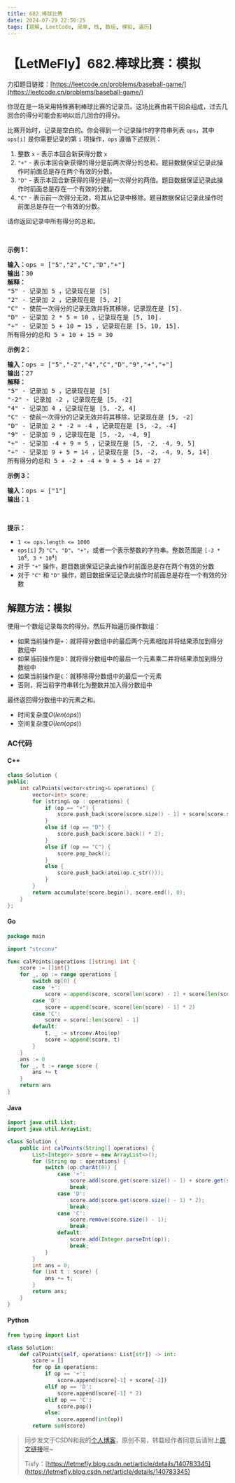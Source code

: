 ```yaml
---
title: 682.棒球比赛
date: 2024-07-29 22:56:25
tags: [题解, LeetCode, 简单, 栈, 数组, 模拟, 遍历]
---
```


# 【LetMeFly】682.棒球比赛：模拟

力扣题目链接：[https://leetcode.cn/problems/baseball-game/](https://leetcode.cn/problems/baseball-game/)

<p>你现在是一场采用特殊赛制棒球比赛的记录员。这场比赛由若干回合组成，过去几回合的得分可能会影响以后几回合的得分。</p>

<p>比赛开始时，记录是空白的。你会得到一个记录操作的字符串列表 <code>ops</code>，其中 <code>ops[i]</code> 是你需要记录的第 <code>i</code> 项操作，<code>ops</code> 遵循下述规则：</p>

<ol>
	<li>整数 <code>x</code> - 表示本回合新获得分数 <code>x</code></li>
	<li><code>"+"</code> - 表示本回合新获得的得分是前两次得分的总和。题目数据保证记录此操作时前面总是存在两个有效的分数。</li>
	<li><code>"D"</code> - 表示本回合新获得的得分是前一次得分的两倍。题目数据保证记录此操作时前面总是存在一个有效的分数。</li>
	<li><code>"C"</code> - 表示前一次得分无效，将其从记录中移除。题目数据保证记录此操作时前面总是存在一个有效的分数。</li>
</ol>

<p>请你返回记录中所有得分的总和。</p>

<p> </p>

<p><strong>示例 1：</strong></p>

<pre>
<strong>输入：</strong>ops = ["5","2","C","D","+"]
<strong>输出：</strong>30
<strong>解释：</strong>
"5" - 记录加 5 ，记录现在是 [5]
"2" - 记录加 2 ，记录现在是 [5, 2]
"C" - 使前一次得分的记录无效并将其移除，记录现在是 [5].
"D" - 记录加 2 * 5 = 10 ，记录现在是 [5, 10].
"+" - 记录加 5 + 10 = 15 ，记录现在是 [5, 10, 15].
所有得分的总和 5 + 10 + 15 = 30
</pre>

<p><strong>示例 2：</strong></p>

<pre>
<strong>输入：</strong>ops = ["5","-2","4","C","D","9","+","+"]
<strong>输出：</strong>27
<strong>解释：</strong>
"5" - 记录加 5 ，记录现在是 [5]
"-2" - 记录加 -2 ，记录现在是 [5, -2]
"4" - 记录加 4 ，记录现在是 [5, -2, 4]
"C" - 使前一次得分的记录无效并将其移除，记录现在是 [5, -2]
"D" - 记录加 2 * -2 = -4 ，记录现在是 [5, -2, -4]
"9" - 记录加 9 ，记录现在是 [5, -2, -4, 9]
"+" - 记录加 -4 + 9 = 5 ，记录现在是 [5, -2, -4, 9, 5]
"+" - 记录加 9 + 5 = 14 ，记录现在是 [5, -2, -4, 9, 5, 14]
所有得分的总和 5 + -2 + -4 + 9 + 5 + 14 = 27
</pre>

<p><strong>示例 3：</strong></p>

<pre>
<strong>输入：</strong>ops = ["1"]
<strong>输出：</strong>1
</pre>

<p> </p>

<p><strong>提示：</strong></p>

<ul>
	<li><code>1 <= ops.length <= 1000</code></li>
	<li><code>ops[i]</code> 为 <code>"C"</code>、<code>"D"</code>、<code>"+"</code>，或者一个表示整数的字符串。整数范围是 <code>[-3 * 10<sup>4</sup>, 3 * 10<sup>4</sup>]</code></li>
	<li>对于 <code>"+"</code> 操作，题目数据保证记录此操作时前面总是存在两个有效的分数</li>
	<li>对于 <code>"C"</code> 和 <code>"D"</code> 操作，题目数据保证记录此操作时前面总是存在一个有效的分数</li>
</ul>


    
## 解题方法：模拟

使用一个数组记录每次的得分。然后开始遍历操作数组：

+ 如果当前操作是`+`：就将得分数组中的最后两个元素相加并将结果添加到得分数组中
+ 如果当前操作是`D`：就将得分数组中的最后一个元素乘二并将结果添加到得分数组中
+ 如果当前操作是`C`：就移除得分数组中的最后一个元素
+ 否则，将当前字符串转化为整数并加入得分数组中

最终返回得分数组中的元素之和。

+ 时间复杂度$O(len(ops))$
+ 空间复杂度$O(len(ops))$

### AC代码

#### C++

```cpp
class Solution {
public:
    int calPoints(vector<string>& operations) {
        vector<int> score;
        for (string& op : operations) {
            if (op == "+") {
                score.push_back(score[score.size() - 1] + score[score.size() - 2]);
            }
            else if (op == "D") {
                score.push_back(score.back() * 2);
            }
            else if (op == "C") {
                score.pop_back();
            }
            else {
                score.push_back(atoi(op.c_str()));
            }
        }
        return accumulate(score.begin(), score.end(), 0);
    }
};
```

#### Go

```go
package main

import "strconv"

func calPoints(operations []string) int {
    score := []int{}
    for _, op := range operations {
        switch op[0] {
        case '+':
            score = append(score, score[len(score) - 1] + score[len(score) - 2])
        case 'D':
            score = append(score, score[len(score) - 1] * 2)
        case 'C':
            score = score[:len(score) - 1]
        default:
            t, _ := strconv.Atoi(op)
            score = append(score, t)
        }
    }
    ans := 0
    for _, t := range score {
        ans += t
    }
    return ans
}
```

#### Java

```java
import java.util.List;
import java.util.ArrayList;

class Solution {
    public int calPoints(String[] operations) {
        List<Integer> score = new ArrayList<>();
        for (String op : operations) {
            switch (op.charAt(0)) {
                case '+':
                    score.add(score.get(score.size() - 1) + score.get(score.size() - 2));
                    break;
                case 'D':
                    score.add(score.get(score.size() - 1) * 2);
                    break;
                case 'C':
                    score.remove(score.size() - 1);
                    break;
                default:
                    score.add(Integer.parseInt(op));
                    break;
            }
        }
        int ans = 0;
        for (int t : score) {
            ans += t;
        }
        return ans;
    }
}
```

#### Python

```python
from typing import List

class Solution:
    def calPoints(self, operations: List[str]) -> int:
        score = []
        for op in operations:
            if op == '+':
                score.append(score[-1] + score[-2])
            elif op == 'D':
                score.append(score[-1] * 2)
            elif op == 'C':
                score.pop()
            else:
                score.append(int(op))
        return sum(score)
```

> 同步发文于CSDN和我的[个人博客](https://blog.letmefly.xyz/)，原创不易，转载经作者同意后请附上[原文链接](https://blog.letmefly.xyz/2024/07/29/LeetCode%200682.%E6%A3%92%E7%90%83%E6%AF%94%E8%B5%9B/)哦~
>
> Tisfy：[https://letmefly.blog.csdn.net/article/details/140783345](https://letmefly.blog.csdn.net/article/details/140783345)
